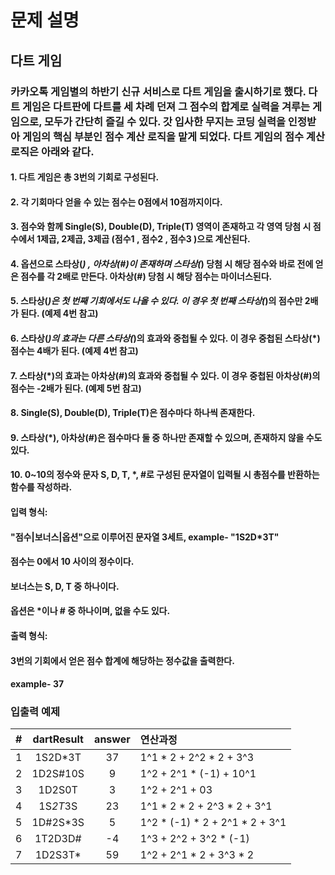 # 문제 설명
## 다트 게임

### 카카오톡 게임별의 하반기 신규 서비스로 다트 게임을 출시하기로 했다. 다트 게임은 다트판에 다트를 세 차례 던져 그 점수의 합계로 실력을 겨루는 게임으로, 모두가 간단히 즐길 수 있다. 갓 입사한 무지는 코딩 실력을 인정받아 게임의 핵심 부분인 점수 계산 로직을 맡게 되었다. 다트 게임의 점수 계산 로직은 아래와 같다.

#### 1. 다트 게임은 총 3번의 기회로 구성된다.
#### 2. 각 기회마다 얻을 수 있는 점수는 0점에서 10점까지이다.
#### 3. 점수와 함께 Single(S), Double(D), Triple(T) 영역이 존재하고 각 영역 당첨 시 점수에서 1제곱, 2제곱, 3제곱 (점수1 , 점수2 , 점수3 )으로 계산된다.
#### 4. 옵션으로 스타상(*) , 아차상(#)이 존재하며 스타상(*) 당첨 시 해당 점수와 바로 전에 얻은 점수를 각 2배로 만든다. 아차상(#) 당첨 시 해당 점수는 마이너스된다.
#### 5. 스타상(*)은 첫 번째 기회에서도 나올 수 있다. 이 경우 첫 번째 스타상(*)의 점수만 2배가 된다. (예제 4번 참고)
#### 6. 스타상(*)의 효과는 다른 스타상(*)의 효과와 중첩될 수 있다. 이 경우 중첩된 스타상(*) 점수는 4배가 된다. (예제 4번 참고)
#### 7. 스타상(*)의 효과는 아차상(#)의 효과와 중첩될 수 있다. 이 경우 중첩된 아차상(#)의 점수는 -2배가 된다. (예제 5번 참고)
#### 8. Single(S), Double(D), Triple(T)은 점수마다 하나씩 존재한다.
#### 9. 스타상(*), 아차상(#)은 점수마다 둘 중 하나만 존재할 수 있으며, 존재하지 않을 수도 있다.
#### 10. 0~10의 정수와 문자 S, D, T, *, #로 구성된 문자열이 입력될 시 총점수를 반환하는 함수를 작성하라.

#### 입력 형식: 
#### "점수|보너스|옵션"으로 이루어진 문자열 3세트, example- "1S2D*3T"
#### 점수는 0에서 10 사이의 정수이다.
#### 보너스는 S, D, T 중 하나이다.
#### 옵션은 *이나 # 중 하나이며, 없을 수도 있다.

#### 출력 형식:
#### 3번의 기회에서 얻은 점수 합계에 해당하는 정수값을 출력한다.
#### example- 37

### 입출력 예제
| #     | dartResult  | answer|            연산과정           |
| :---: | :---------: | :---: | :-------------------------- |
| 1     | 1S2D*3T     | 37    | 1^1 * 2 + 2^2 * 2 + 3^3        |
| 2	    | 1D2S#10S    | 9     | 1^2 + 2^1 * (-1) + 10^1        | 
| 3	    | 1D2S0T      | 3     | 1^2 + 2^1 + 03                |
| 4	    | 1S*2T*3S    | 23    | 1^1 * 2 * 2 + 2^3 * 2 + 3^1    |
| 5	    | 1D#2S*3S    | 5     | 1^2 * (-1) * 2 + 2^1 * 2 + 3^1 |
| 6     | 1T2D3D#     | -4    | 1^3 + 2^2 + 3^2 * (-1)         |
| 7     | 1D2S3T*     | 59    | 1^2 + 2^1 * 2 + 3^3 * 2        |
